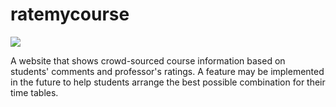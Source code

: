 # ratemycourse

[![](https://raw.githubusercontent.com/ZenHubIO/support/master/zenhub-badge.png)](https://zenhub.com)

A website that shows crowd-sourced course information based on students' comments and professor's ratings.
A feature may be implemented in the future to help students arrange the best possible combination for their time tables.
